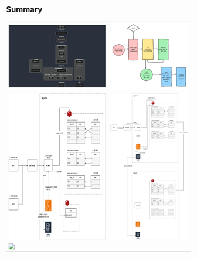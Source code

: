 
## Summary
| | | 
|------|------|
|<img width=400 src="/ranking-system/reumachoi/mermaid-diagram-2024-08-25-215602.png">|<img width=400 src="/ranking-system/ssong22/ranking-system.png">|
|<img height=400 src="/ranking-system/dev-daeun/how_to_read_leaderboard_data.png">|<img height=400 src="/ranking-system/dev-daeun/how_to_update_score_of_player.png">|
|<img width=500 src="https://github.com/user-attachments/assets/06ecb7bf-b65a-4aae-8a6b-ac2b246d69f0">|
